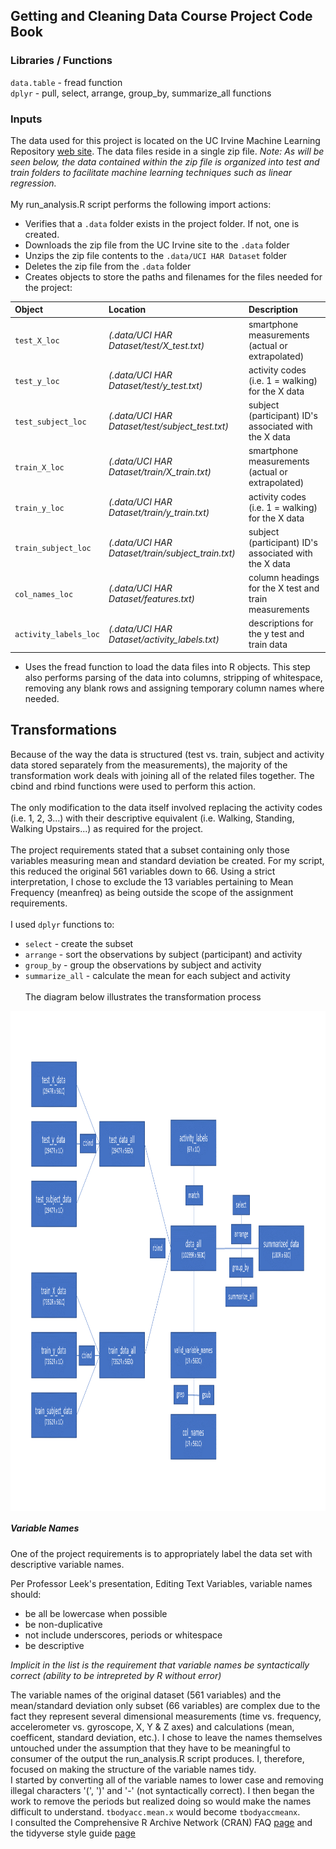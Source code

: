 ## Getting and Cleaning Data Course Project Code Book

### Libraries / Functions
`data.table` - fread function <br>
`dplyr` - pull, select, arrange, group_by, summarize_all functions

### Inputs
The data used for this project is located on the UC Irvine Machine Learning Repository [web site](https://d396qusza40orc.cloudfront.net/getdata%2Fprojectfiles%2FUCI%20HAR%20Dataset.zip). The data files reside in a single zip file. *Note: As will be seen below, the data contained within the zip file is organized into test and train folders to facilitate machine learning techniques such as linear regression.*<br><br>
My run_analysis.R script performs the following import actions:
* Verifies that a `.data` folder exists in the project folder. If not, one is created.
* Downloads the zip file from the UC Irvine site to the `.data` folder
* Unzips the zip file contents to the `.data/UCI HAR Dataset` folder
* Deletes the zip file from the `.data` folder
* Creates objects to store the paths and filenames for the files needed for the project:

| Object                | Location                                          | Description                                           |
|:----------------------|:--------------------------------------------------|:------------------------------------------------------|
| `test_X_loc`          | *(.data/UCI HAR Dataset/test/X_test.txt)*         | smartphone measurements (actual or extrapolated)      |
| `test_y_loc`          | *(.data/UCI HAR Dataset/test/y_test.txt)*         | activity codes (i.e. 1 = walking) for the X data      |
| `test_subject_loc`    | *(.data/UCI HAR Dataset/test/subject_test.txt)*   | subject (participant) ID's associated with the X data |
| `train_X_loc`         | *(.data/UCI HAR Dataset/train/X_train.txt)*       | smartphone measurements (actual or extrapolated)      |
| `train_y_loc`         | *(.data/UCI HAR Dataset/train/y_train.txt)*       | activity codes (i.e. 1 = walking) for the X data      |
| `train_subject_loc`   | *(.data/UCI HAR Dataset/train/subject_train.txt)* | subject (participant) ID's associated with the X data |
| `col_names_loc`       | *(.data/UCI HAR Dataset/features.txt)*            | column headings for the X test and train measurements |
| `activity_labels_loc` | *(.data/UCI HAR Dataset/activity_labels.txt)*     | descriptions for the y test and train data            |

* Uses the fread function to load the data files into R objects. This step also performs parsing of the data into columns, stripping of whitespace, removing any blank rows and assigning temporary column names where needed.

## Transformations
Because of the way the data is structured (test vs. train, subject and activity data stored separately from the measurements), the majority of the transformation work deals with joining all of the related files together. The cbind and rbind functions were used to perform this action.<br><br>
The only modification to the data itself involved replacing the activity codes (i.e. 1, 2, 3...) with their descriptive equivalent (i.e. Walking, Standing, Walking Upstairs...) as required for the project.<br><br>
The project requirements stated that a subset containing only those variables measuring mean and standard deviation be created. For my script, this reduced the original 561 variables down to 66. Using a strict interpretation, I chose to exclude the 13 variables pertaining to Mean Frequency (meanfreq) as being outside the scope of the assignment requirements.<br><br>
I used `dplyr` functions to:
* `select` - create the subset
* `arrange` - sort the observations by subject (participant) and activity
* `group_by` - group the observations by subject and activity
* `summarize_all` - calculate the mean for each subject and activity<br><br>
The diagram below illustrates the transformation process
<img src="transformation diagram.png" width=800 height=800 align="center" title="Transformation Diagram" />

##### Variable Names
One of the project requirements is to appropriately label the data set with descriptive variable names.

Per Professor Leek's presentation, Editing Text Variables, variable names should:
- be all be lowercase when possible
- be non-duplicative
- not include underscores, periods or whitespace
- be descriptive<br>

*Implicit in the list is the requirement that variable names be syntactically correct (ability to be intrepreted by R without error)*

The variable names of the original dataset (561 variables) and the mean/standard deviation only subset (66 variables) are complex due to the fact they represent several dimensional measurements (time vs. frequency, accelerometer vs. gyroscope, X, Y & Z axes) and calculations (mean, coefficent, standard deviation, etc.). I chose to leave the names themselves untouched under the assumption that they have to be meaningful to consumer of the output the run_analysis.R script produces. I, therefore, focused on making the structure of the variable names tidy.<br>
I started by converting all of the variable names to lower case and removing illegal characters '(', ')' and '-' (not syntactically correct). I then began the work to remove the periods but realized doing so would make the names difficult to understand. `tbodyacc.mean.x` would become `tbodyaccmeanx`.<br>
I consulted the Comprehensive R Archive Network (CRAN) FAQ [page](https://cran.r-project.org/doc/FAQ/R-FAQ.html#What-are-valid-names_003f) and the tidyverse style guide [page](https://style.tidyverse.org/syntax.html)

